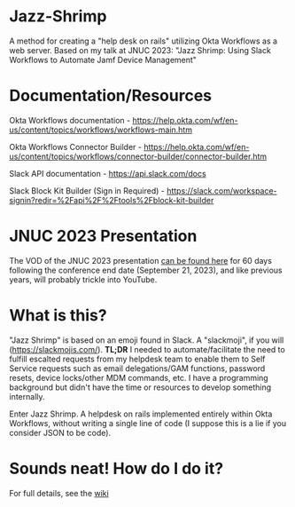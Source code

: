 # Jazz-Shrimp
A method for creating a "help desk on rails" utilizing Okta Workflows as a web server. Based on my talk at JNUC 2023: "Jazz Shrimp: Using Slack Workflows to Automate Jamf Device Management"

# Documentation/Resources

Okta Workflows documentation - https://help.okta.com/wf/en-us/content/topics/workflows/workflows-main.htm

Okta Workflows Connector Builder - https://help.okta.com/wf/en-us/content/topics/workflows/connector-builder/connector-builder.htm

Slack API documentation - https://api.slack.com/docs

Slack Block Kit Builder (Sign in Required) - https://slack.com/workspace-signin?redir=%2Fapi%2F%2Ftools%2Fblock-kit-builder

# JNUC 2023 Presentation 
The VOD of the JNUC 2023 presentation [can be found here](https://reg.rainfocus.com/flow/jamf/jnuc2023/home23/page/sessioncatalog/session/1681930483510001IvM3) for 60 days following the conference end date (September 21, 2023), and like previous years, will probably trickle into YouTube.

# What is this?
"Jazz Shrimp" is based on an emoji found in Slack. A "slackmoji", if you will (https://slackmojis.com/). **TL;DR** I needed to automate/facilitate the need to fulfill escalted requests from my helpdesk team to enable them to Self Service requests such as email delegations/GAM functions, password resets, device locks/other MDM commands, etc. I have a programming background but didn't have the time or resources to develop something internally.

Enter Jazz Shrimp. A helpdesk on rails implemented entirely within Okta Workflows, without writing a single line of code (I suppose this is a lie if you consider JSON to be code). 

# Sounds neat! How do I do it?
For full details, see the [wiki](https://github.com/AnthonyBonarrigo/Jazz-Shrimp/wiki)
